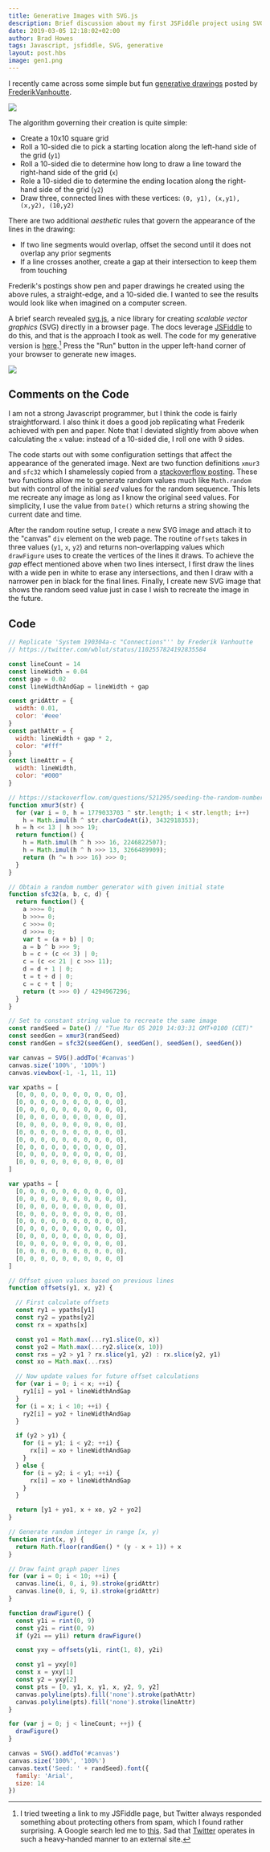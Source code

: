 ```yaml
---
title: Generative Images with SVG.js
description: Brief discussion about my first JSFiddle project using SVG.js
date: 2019-03-05 12:18:02+02:00
author: Brad Howes
tags: Javascript, jsfiddle, SVG, generative
layout: post.hbs
image: gen1.png
---
```


I recently came across some simple but fun [generative
drawings](https://twitter.com/wblut/status/1102557824192835584) posted by
[FrederikVanhoutte](https://www.wblut.com).

![](gen0.png)

The algorithm governing their creation is quite simple:

* Create a 10x10 square grid
* Roll a 10-sided die to pick a starting location along the left-hand side of the grid (`y1`)
* Roll a 10-sided die to determine how long to draw a line toward the right-hand side of the grid (`x`)
* Role a 10-sided die to determine the ending location along the right-hand side of the grid (`y2`)
* Draw three, connected lines with these vertices: `(0, y1), (x,y1), (x,y2), (10,y2)`

There are two additional _aesthetic_ rules that govern the appearance of the lines in the drawing:

* If two line segments would overlap, offset the second until it does not overlap any prior segments
* If a line crosses another, create a gap at their intersection to keep them from touching

Frederik's postings show pen and paper drawings he created using the above rules, a straight-edge, and a
10-sided die. I wanted to see the results would look like when imagined on a computer screen.

A brief search revealed [svg.js](https://svgjs.com/docs/2.7/), a nice library for creating _scalable vector
graphics_ (SVG) directly in a browser page. The docs leverage [JSFiddle](https://jsfiddle.net) to do this, and
that is the approach I took as well. The code for my generative version is
[here](https://jsfiddle.net/bradhowes/5L6nkrta/).[^1] Press the "Run" button in the upper left-hand corner of your
browser to generate new images.

![](gen1.png)

## Comments on the Code

I am not a strong Javascript programmer, but I think the code is fairly straightforward. I also think it
does a good job replicating what Frederik achieved with pen and paper. Note that I deviated slightly from above
when calculating the `x` value: instead of a 10-sided die, I roll one with 9 sides.

The code starts out with some configuration settings that affect the appearance of the generated image. Next are
two function definitions `xmur3` and `sfc32` which I shamelessly copied from a [stackoverflow
posting](https://stackoverflow.com/questions/521295/seeding-the-random-number-generator-in-javascript). These
two functions allow me to generate random values much like `Math.random` but with control of the initial _seed_
values for the random sequence. This lets me recreate any image as long as I know the original seed values. For
simplicity, I use the value from `Date()` which returns a string showing the current date and time.

After the random routine setup, I create a new SVG image and attach it to the "canvas" `div` element on the web
page. The routine `offsets` takes in three values (`y1`, `x`, `y2`) and returns non-overlapping values which
`drawFigure` uses to create the vertices of the lines it draws. To achieve the _gap_ effect mentioned above when
two lines intersect, I first draw the lines with a wide pen in white to erase any intersections, and then I draw
with a narrower pen in black for the final lines. Finally, I create new SVG image that shows the random seed
value just in case I wish to recreate the image in the future.

## Code

```javascript
// Replicate 'System 190304a-c "Connections"'' by Frederik Vanhoutte
// https://twitter.com/wblut/status/1102557824192835584

const lineCount = 14
const lineWidth = 0.04
const gap = 0.02
const lineWidthAndGap = lineWidth + gap

const gridAttr = {
  width: 0.01,
  color: '#eee'
}
const pathAttr = {
  width: lineWidth + gap * 2,
  color: "#fff"
}
const lineAttr = {
  width: lineWidth,
  color: "#000"
}

// https://stackoverflow.com/questions/521295/seeding-the-random-number-generator-in-javascript
function xmur3(str) {
  for (var i = 0, h = 1779033703 ^ str.length; i < str.length; i++)
    h = Math.imul(h ^ str.charCodeAt(i), 3432918353);
  h = h << 13 | h >>> 19;
  return function() {
    h = Math.imul(h ^ h >>> 16, 2246822507);
    h = Math.imul(h ^ h >>> 13, 3266489909);
    return (h ^= h >>> 16) >>> 0;
  }
}

// Obtain a random number generator with given initial state
function sfc32(a, b, c, d) {
  return function() {
    a >>>= 0;
    b >>>= 0;
    c >>>= 0;
    d >>>= 0;
    var t = (a + b) | 0;
    a = b ^ b >>> 9;
    b = c + (c << 3) | 0;
    c = (c << 21 | c >>> 11);
    d = d + 1 | 0;
    t = t + d | 0;
    c = c + t | 0;
    return (t >>> 0) / 4294967296;
  }
}

// Set to constant string value to recreate the same image
const randSeed = Date() // "Tue Mar 05 2019 14:03:31 GMT+0100 (CET)"
const seedGen = xmur3(randSeed)
const randGen = sfc32(seedGen(), seedGen(), seedGen(), seedGen())

var canvas = SVG().addTo('#canvas')
canvas.size('100%', '100%')
canvas.viewbox(-1, -1, 11, 11)

var xpaths = [
  [0, 0, 0, 0, 0, 0, 0, 0, 0, 0],
  [0, 0, 0, 0, 0, 0, 0, 0, 0, 0],
  [0, 0, 0, 0, 0, 0, 0, 0, 0, 0],
  [0, 0, 0, 0, 0, 0, 0, 0, 0, 0],
  [0, 0, 0, 0, 0, 0, 0, 0, 0, 0],
  [0, 0, 0, 0, 0, 0, 0, 0, 0, 0],
  [0, 0, 0, 0, 0, 0, 0, 0, 0, 0],
  [0, 0, 0, 0, 0, 0, 0, 0, 0, 0],
  [0, 0, 0, 0, 0, 0, 0, 0, 0, 0],
  [0, 0, 0, 0, 0, 0, 0, 0, 0, 0]
]

var ypaths = [
  [0, 0, 0, 0, 0, 0, 0, 0, 0, 0],
  [0, 0, 0, 0, 0, 0, 0, 0, 0, 0],
  [0, 0, 0, 0, 0, 0, 0, 0, 0, 0],
  [0, 0, 0, 0, 0, 0, 0, 0, 0, 0],
  [0, 0, 0, 0, 0, 0, 0, 0, 0, 0],
  [0, 0, 0, 0, 0, 0, 0, 0, 0, 0],
  [0, 0, 0, 0, 0, 0, 0, 0, 0, 0],
  [0, 0, 0, 0, 0, 0, 0, 0, 0, 0],
  [0, 0, 0, 0, 0, 0, 0, 0, 0, 0],
  [0, 0, 0, 0, 0, 0, 0, 0, 0, 0]
]

// Offset given values based on previous lines
function offsets(y1, x, y2) {

  // First calculate offsets
  const ry1 = ypaths[y1]
  const ry2 = ypaths[y2]
  const rx = xpaths[x]

  const yo1 = Math.max(...ry1.slice(0, x))
  const yo2 = Math.max(...ry2.slice(x, 10))
  const rxs = y2 > y1 ? rx.slice(y1, y2) : rx.slice(y2, y1)
  const xo = Math.max(...rxs)

  // Now update values for future offset calculations
  for (var i = 0; i < x; ++i) {
    ry1[i] = yo1 + lineWidthAndGap
  }
  for (i = x; i < 10; ++i) {
    ry2[i] = yo2 + lineWidthAndGap
  }

  if (y2 > y1) {
    for (i = y1; i < y2; ++i) {
      rx[i] = xo + lineWidthAndGap
    }
  } else {
    for (i = y2; i < y1; ++i) {
      rx[i] = xo + lineWidthAndGap
    }
  }

  return [y1 + yo1, x + xo, y2 + yo2]
}

// Generate random integer in range [x, y)
function rint(x, y) {
  return Math.floor(randGen() * (y - x + 1)) + x
}

// Draw faint graph paper lines
for (var i = 0; i < 10; ++i) {
  canvas.line(i, 0, i, 9).stroke(gridAttr)
  canvas.line(0, i, 9, i).stroke(gridAttr)
}

function drawFigure() {
  const y1i = rint(0, 9)
  const y2i = rint(0, 9)
  if (y2i == y1i) return drawFigure()

  const yxy = offsets(y1i, rint(1, 8), y2i)

  const y1 = yxy[0]
  const x = yxy[1]
  const y2 = yxy[2]
  const pts = [0, y1, x, y1, x, y2, 9, y2]
  canvas.polyline(pts).fill('none').stroke(pathAttr)
  canvas.polyline(pts).fill('none').stroke(lineAttr)
}

for (var j = 0; j < lineCount; ++j) {
  drawFigure()
}

canvas = SVG().addTo('#canvas')
canvas.size('100%', '100%')
canvas.text('Seed: ' + randSeed).font({
  family: 'Arial',
  size: 14
})
```
[^1]: I tried tweeting a link to my JSFiddle page, but Twitter always responded something about protecting
    others from spam, which I found rather surprising. A Google search led me to
    [this](https://github.com/jsfiddle/jsfiddle-issues/issues/1417). Sad that [Twitter](https://twitter.com)
    operates in such a heavy-handed manner to an external site.

